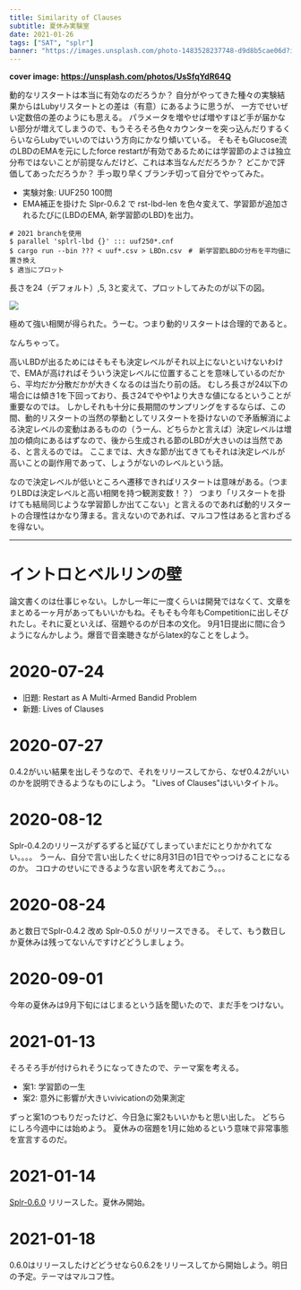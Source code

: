 ```yaml
---
title: Similarity of Clauses
subtitle: 夏休み実験室
date: 2021-01-26
tags: ["SAT", "splr"]
banner: "https://images.unsplash.com/photo-1483528237748-d9d8b5cae06d?ixlib=rb-1.2.1&ixid=eyJhcHBfaWQiOjEyMDd9&auto=format&fit=crop&w=1350&q=80"
---
```

**cover image: https://unsplash.com/photos/UsSfqYdR64Q**

動的なリスタートは本当に有効なのだろうか？
自分がやってきた種々の実験結果からはLubyリスタートとの差は（有意）にあるように思うが、
一方でせいぜい定数倍の差のようにも思える。
パラメータを増やせば増やすほど手が届かない部分が増えてしまうので、もうそろそろ色々カウンターを突っ込んだりするくらいならLubyでいいのではいう方向にかなり傾いている。
そもそもGlucose流のLBDのEMAを元にしたforce restartが有効であるためには学習節のよさは独立分布ではないことが前提なんだけど、これは本当なんだだろうか？
どこかで評価してあっただろうか？
手っ取り早くブランチ切って自分でやってみた。

- 実験対象: UUF250 100問
- EMA補正を掛けた Slpr-0.6.2 で rst-lbd-len を色々変えて、学習節が追加されるたびに(LBDのEMA, 新学習節のLBD)を出力。

```
# 2021 branchを使用
$ parallel 'splrl-lbd {}' ::: uuf250*.cnf
$ cargo run --bin ??? < uuf*.csv > LBDn.csv　#　新学習節LBDの分布を平均値に置き換え
$ 適当にプロット
```


長さを24（デフォルト）,5, 3と変えて、プロットしてみたのが以下の図。

![](/img/2021/01-26/development-LBD.png)

極めて強い相関が得られた。うーむ。つまり動的リスタートは合理的であると。

なんちゃって。

高いLBDが出るためにはそもそも決定レベルがそれ以上にないといけないわけで、EMAが高ければそういう決定レベルに位置することを意味しているのだから、平均だか分散だかが大きくなるのは当たり前の話。
むしろ長さが24以下の場合には傾き1を下回っており、長さ24でやや1より大きな値になるということが重要なのでは。
しかしそれも十分に長期間のサンプリングをするならば、この間、動的リスタートの当然の挙動としてリスタートを掛けないので矛盾解消による決定レベルの変動はあるものの（うーん、どちらかと言えば）決定レベルは増加の傾向にあるはずなので、後から生成される節のLBDが大きいのは当然である、と言えるのでは。
ここまでは、大きな節が出てきてもそれは決定レベルが高いことの副作用であって、しょうがないのレベルという話。

なので決定レベルが低いところへ遷移できればリスタートは意味がある。（つまりLBDは決定レベルと高い相関を持つ観測変数！？）
つまり「リスタートを掛けても結局同じような学習節しか出てこない」と言えるのであれば動的リスタートの合理性はかなり薄まる。言えないのであれば、マルコフ性はあると言わざるを得ない。


--------------------------------------------------------

# イントロとベルリンの壁

論文書くのは仕事じゃない。しかし一年に一度くらいは開発ではなくて、文章をまとめる一ヶ月があってもいいかもね。そもそも今年もCompetitionに出しそびれたし。それに夏といえば、宿題やるのが日本の文化。
9月1日提出に間に合うようになんかしよう。爆音で音楽聴きながらlatex的なことをしよう。

# 2020-07-24

* 旧題: Restart as A Multi-Armed Bandid Problem
* 新題: Lives of Clauses

# 2020-07-27

0.4.2がいい結果を出しそうなので、それをリリースしてから、なぜ0.4.2がいいのかを説明できるようなものにしよう。
"Lives of Clauses"はいいタイトル。

# 2020-08-12

Splr-0.4.2のリリースがずるずると延びてしまっていまだにとりかかれてない。。。。
うーん、自分で言い出したくせに8月31日の1日でやっつけることになるのか。
コロナのせいにできるような言い訳を考えておこう。。。

# 2020-08-24

あと数日でSplr-0.4.2 改め Splr-0.5.0 がリリースできる。
そして、もう数日しか夏休みは残ってないんですけどどうしましょう。

# 2020-09-01

今年の夏休みは9月下旬にはじまるという話を聞いたので、まだ手をつけない。

# 2021-01-13

そろそろ手が付けられそうになってきたので、テーマ案を考える。

- 案1: 学習節の一生
- 案2: 意外に影響が大きいvivicationの効果測定

ずっと案1のつもりだったけど、今日急に案2もいいかもと思い出した。
どちらにしろ今週中には始めよう。
夏休みの宿題を1月に始めるという意味で非常事態を宣言するのだ。

# 2021-01-14

[Splr-0.6.0](https://github.com/shnarazk/splr/commit/55c6161a17b18752d8c33f9a5de9ae8e25cc88fc) リリースした。夏休み開始。 

# 2021-01-18

0.6.0はリリースしたけどどうせなら0.6.2をリリースしてから開始しよう。明日の予定。テーマはマルコフ性。
